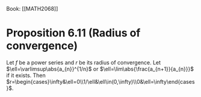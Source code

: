 Book: [[MATH2068]]
# Proposition 6.11 (Radius of convergence)
Let $f$ be a power series and $r$ be its radius of convergence.
Let $\ell=\varlimsup\abs{a_{n}}^{1/n}$ or $\ell=\lim\abs{\frac{a_{n+1}}{a_{n}}}$ if it exists.
Then $r=\begin{cases}\infty&\ell=0\\1/\ell&\ell\in(0,\infty)\\0&\ell=\infty\end{cases}$.